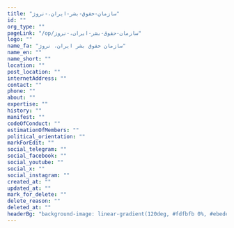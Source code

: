 ```yaml
---
title: "سازمان-حقوق-بشر-ایران،-نروژ"
id: ""
org_type: ""
pageLink: "/op/سازمان-حقوق-بشر-ایران،-نروژ"
logo: ""
name_fa: "سازمان حقوق بشر ایران، نروژ"
name_en: ""
name_short: ""
location: ""
post_location: ""
internetAddress: ""
contact: ""
phone: ""
about: ""
expertise: ""
history: ""
manifest: ""
codeOfConduct: ""
estimationOfMembers: ""
political_orientation: ""
markForEdit: ""
social_telegram: ""
social_facebook: ""
social_youtube: ""
social_x: ""
social_instagram: ""
created_at: ""
updated_at: ""
mark_for_delete: ""
delete_reason: ""
deleted_at: ""
headerBg: "background-image: linear-gradient(120deg, #fdfbfb 0%, #ebedee 100%);"
---
```

